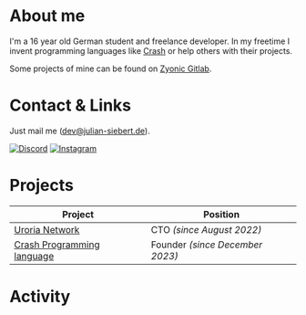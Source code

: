 # About me
I'm a 16 year old German student and freelance developer.
In my freetime I invent programming languages like [Crash](https://github.com/crash-lang) or
help others with their projects.

Some projects of mine can be found on [Zyonic Gitlab](https://gitlab.zyonicsoftware.com/julian-siebert).

# Contact & Links
Just mail me ([dev@julian-siebert.de](mailto://dev@julian-siebert.de)).

[![Discord](https://img.shields.io/badge/discord-%235865F2.svg?style=for-the-badge&logo=discord&logoColor=white)](https://discord.com/users/652574214729236490)
[![Instagram](https://img.shields.io/badge/instagram-%23E4405F.svg?style=for-the-badge&logo=instagram&logoColor=white)](https://instagram.com/juliansiebert.jpg)


# Projects

| Project                                                     | Position                        |
|-------------------------------------------------------------|---------------------------------|
| [Uroria Network](https://github.com/uroria)                 | CTO _(since August 2022)_       |
| [Crash Programming language](https://github.com/crash-lang) | Founder _(since December 2023)_ |

# Activity

<picture>
  <source
    srcset="https://github-readme-stats.vercel.app/api/wakatime?username=julian_siebert&custom_title=My%20week&hide_border=true&layout=compact&display_format=time&theme=dark"
    media="(prefers-color-scheme: dark)"
    />
  <source
    srcset="https://github-readme-stats.vercel.app/api/wakatime?username=julian_siebert&custom_title=My%20week&hide_border=true&layout=compact&display_format=time"
    media="(prefers-color-scheme: light), (prefers-color-scheme: no-preference)"
    />
  <img/>
</picture>
<br>
<picture>
  <source
    srcset="https://github-readme-stats.vercel.app/api?username=julian-siebert&hide_title=true&hide_border=true&layout=compact&display_format=time&show_icons=false&theme=dark"
    media="(prefers-color-scheme: dark)"
    />
  <source
    srcset="https://github-readme-stats.vercel.app/api?username=julian-siebert&hide_title=true&hide_border=true&layout=compact&display_format=time&show_icons=false"
    media="(prefers-color-scheme: light), (prefers-color-scheme: no-preference)"
    />
  <img/>
</picture>
